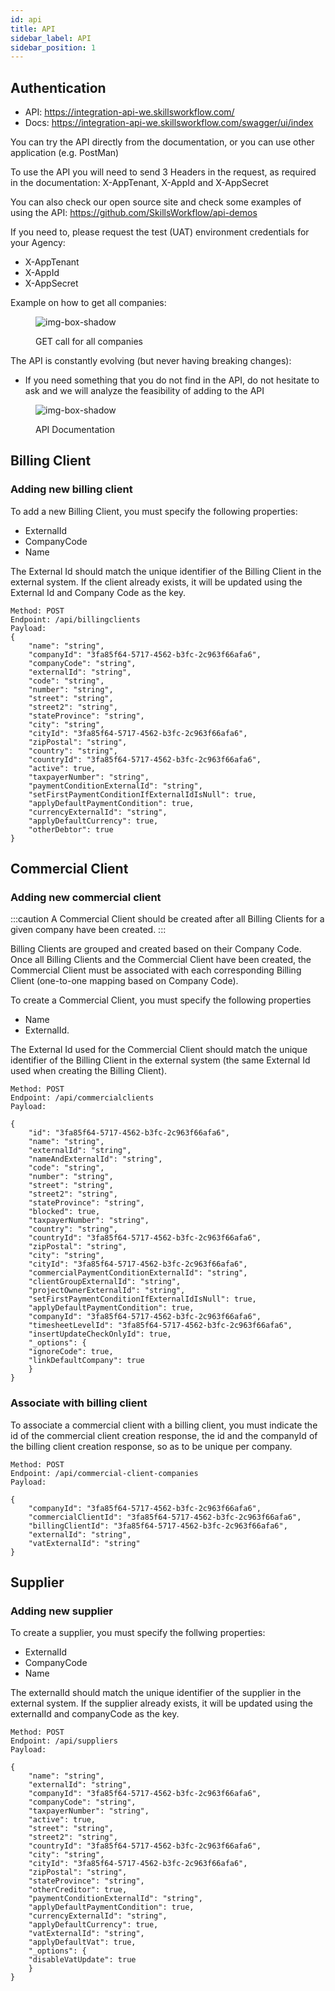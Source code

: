```yaml
---
id: api
title: API
sidebar_label: API
sidebar_position: 1
---
```


## Authentication

- API: https://integration-api-we.skillsworkflow.com/
- Docs: https://integration-api-we.skillsworkflow.com/swagger/ui/index

You can try the API directly from the documentation, or you can use other application (e.g. PostMan)

To use the API you will need to send 3 Headers in the request, as required in the documentation: X-AppTenant, X-AppId and X-AppSecret

You can also check our open source site and check some examples of using the API: https://github.com/SkillsWorkflow/api-demos

If you need to, please request the test (UAT) environment credentials for your Agency:

- X-AppTenant
- X-AppId
- X-AppSecret

Example on how to get all companies:

<figure>

![img-box-shadow](/img/integrations/technical1.png)

<figcaption>GET call for all companies </figcaption>
</figure>

The API is constantly evolving (but never having breaking changes):

- If you need something that you do not find in the API, do not hesitate to ask and we will analyze the feasibility of adding to the API

<figure>

![img-box-shadow](/img/integrations/technical2.png)

<figcaption>API Documentation</figcaption>
</figure>

## Billing Client

### Adding new billing client

To add a new Billing Client, you must specify the following properties:
- ExternalId
- CompanyCode
- Name

The External Id should match the unique identifier of the Billing Client in the external system. If the client already exists, it will be updated using the External Id and Company Code as the key.

```
Method: POST
Endpoint: /api/billingclients
Payload:
{
    "name": "string",
    "companyId": "3fa85f64-5717-4562-b3fc-2c963f66afa6",
    "companyCode": "string",
    "externalId": "string",
    "code": "string",
    "number": "string",
    "street": "string",
    "street2": "string",
    "stateProvince": "string",
    "city": "string",
    "cityId": "3fa85f64-5717-4562-b3fc-2c963f66afa6",
    "zipPostal": "string",
    "country": "string",
    "countryId": "3fa85f64-5717-4562-b3fc-2c963f66afa6",
    "active": true,
    "taxpayerNumber": "string",
    "paymentConditionExternalId": "string",
    "setFirstPaymentConditionIfExternalIdIsNull": true,
    "applyDefaultPaymentCondition": true,
    "currencyExternalId": "string",
    "applyDefaultCurrency": true,
    "otherDebtor": true
}
```

## Commercial Client

### Adding new commercial client

:::caution 
A Commercial Client should be created after all Billing Clients for a given company have been created. 
:::

Billing Clients are grouped and created based on their Company Code. Once all Billing Clients and the Commercial Client have been created, the Commercial Client must be associated with each corresponding Billing Client (one-to-one mapping based on Company Code). 

To create a Commercial Client, you must specify the following properties
- Name
- ExternalId.

The External Id used for the Commercial Client should match the unique identifier of the Billing Client in the external system (the same External Id used when creating the Billing Client).

```
Method: POST
Endpoint: /api/commercialclients
Payload:

{
    "id": "3fa85f64-5717-4562-b3fc-2c963f66afa6",
    "name": "string",
    "externalId": "string",
    "nameAndExternalId": "string",
    "code": "string",
    "number": "string",
    "street": "string",
    "street2": "string",
    "stateProvince": "string",
    "blocked": true,
    "taxpayerNumber": "string",
    "country": "string",
    "countryId": "3fa85f64-5717-4562-b3fc-2c963f66afa6",
    "zipPostal": "string",
    "city": "string",
    "cityId": "3fa85f64-5717-4562-b3fc-2c963f66afa6",
    "commercialPaymentConditionExternalId": "string",
    "clientGroupExternalId": "string",
    "projectOwnerExternalId": "string",
    "setFirstPaymentConditionIfExternalIdIsNull": true,
    "applyDefaultPaymentCondition": true,
    "companyId": "3fa85f64-5717-4562-b3fc-2c963f66afa6",
    "timesheetLevelId": "3fa85f64-5717-4562-b3fc-2c963f66afa6",
    "insertUpdateCheckOnlyId": true,
    "_options": {
    "ignoreCode": true,
    "linkDefaultCompany": true
    }
}
```

### Associate with billing client

To associate a commercial client with a billing client, you must indicate the id of the commercial client creation response, the id and the companyId of the billing client creation response, so as to be unique per company.

```
Method: POST
Endpoint: /api/commercial-client-companies
Payload:

{
    "companyId": "3fa85f64-5717-4562-b3fc-2c963f66afa6",
    "commercialClientId": "3fa85f64-5717-4562-b3fc-2c963f66afa6",
    "billingClientId": "3fa85f64-5717-4562-b3fc-2c963f66afa6",
    "externalId": "string",
    "vatExternalId": "string"
}
```

## Supplier

### Adding new supplier

To create a supplier, you must specify the follwing properties:
- ExternalId
- CompanyCode
- Name
 
The externalId should match the unique identifier of the supplier in the external system. If the supplier already exists, it will be updated using the externalId and companyCode as the key.

```
Method: POST
Endpoint: /api/suppliers
Payload:

{
    "name": "string",
    "externalId": "string",
    "companyId": "3fa85f64-5717-4562-b3fc-2c963f66afa6",
    "companyCode": "string",
    "taxpayerNumber": "string",
    "active": true,
    "street": "string",
    "street2": "string",
    "countryId": "3fa85f64-5717-4562-b3fc-2c963f66afa6",
    "city": "string",
    "cityId": "3fa85f64-5717-4562-b3fc-2c963f66afa6",
    "zipPostal": "string",
    "stateProvince": "string",
    "otherCreditor": true,
    "paymentConditionExternalId": "string",
    "applyDefaultPaymentCondition": true,
    "currencyExternalId": "string",
    "applyDefaultCurrency": true,
    "vatExternalId": "string",
    "applyDefaultVat": true,
    "_options": {
    "disableVatUpdate": true
    }
}
```